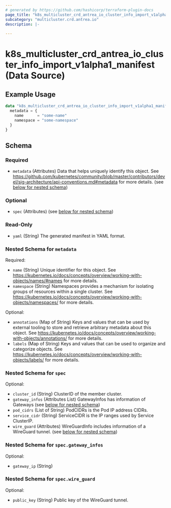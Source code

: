 ```yaml
---
# generated by https://github.com/hashicorp/terraform-plugin-docs
page_title: "k8s_multicluster_crd_antrea_io_cluster_info_import_v1alpha1_manifest Data Source - terraform-provider-k8s"
subcategory: "multicluster.crd.antrea.io"
description: |-
  
---
```


# k8s_multicluster_crd_antrea_io_cluster_info_import_v1alpha1_manifest (Data Source)



## Example Usage

```terraform
data "k8s_multicluster_crd_antrea_io_cluster_info_import_v1alpha1_manifest" "example" {
  metadata = {
    name      = "some-name"
    namespace = "some-namespace"
  }
}
```

<!-- schema generated by tfplugindocs -->
## Schema

### Required

- `metadata` (Attributes) Data that helps uniquely identify this object. See https://github.com/kubernetes/community/blob/master/contributors/devel/sig-architecture/api-conventions.md#metadata for more details. (see [below for nested schema](#nestedatt--metadata))

### Optional

- `spec` (Attributes) (see [below for nested schema](#nestedatt--spec))

### Read-Only

- `yaml` (String) The generated manifest in YAML format.

<a id="nestedatt--metadata"></a>
### Nested Schema for `metadata`

Required:

- `name` (String) Unique identifier for this object. See https://kubernetes.io/docs/concepts/overview/working-with-objects/names/#names for more details.
- `namespace` (String) Namespaces provides a mechanism for isolating groups of resources within a single cluster. See https://kubernetes.io/docs/concepts/overview/working-with-objects/namespaces/ for more details.

Optional:

- `annotations` (Map of String) Keys and values that can be used by external tooling to store and retrieve arbitrary metadata about this object. See https://kubernetes.io/docs/concepts/overview/working-with-objects/annotations/ for more details.
- `labels` (Map of String) Keys and values that can be used to organize and categorize objects. See https://kubernetes.io/docs/concepts/overview/working-with-objects/labels/ for more details.


<a id="nestedatt--spec"></a>
### Nested Schema for `spec`

Optional:

- `cluster_id` (String) ClusterID of the member cluster.
- `gateway_infos` (Attributes List) GatewayInfos has information of Gateways (see [below for nested schema](#nestedatt--spec--gateway_infos))
- `pod_cidrs` (List of String) PodCIDRs is the Pod IP address CIDRs.
- `service_cidr` (String) ServiceCIDR is the IP ranges used by Service ClusterIP.
- `wire_guard` (Attributes) WireGuardInfo includes information of a WireGuard tunnel. (see [below for nested schema](#nestedatt--spec--wire_guard))

<a id="nestedatt--spec--gateway_infos"></a>
### Nested Schema for `spec.gateway_infos`

Optional:

- `gateway_ip` (String)


<a id="nestedatt--spec--wire_guard"></a>
### Nested Schema for `spec.wire_guard`

Optional:

- `public_key` (String) Public key of the WireGuard tunnel.
